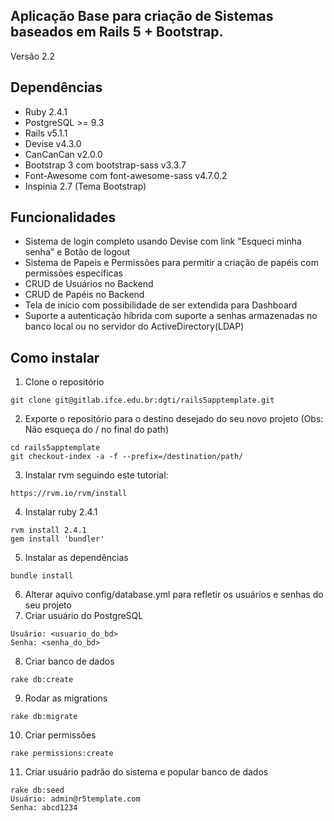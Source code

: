 ## Aplicação Base para criação de Sistemas baseados em Rails 5 + Bootstrap.

Versão 2.2


## Dependências

* Ruby 2.4.1
* PostgreSQL >= 9.3
* Rails v5.1.1
* Devise v4.3.0
* CanCanCan v2.0.0
* Bootstrap 3 com bootstrap-sass v3.3.7
* Font-Awesome com font-awesome-sass v4.7.0.2
* Inspinia 2.7 (Tema Bootstrap)

## Funcionalidades

* Sistema de login completo usando Devise com link "Esqueci minha senha" e Botão de logout
* Sistema de Papeis e Permissões para permitir a criação de papéis com permissões específicas
* CRUD de Usuários no Backend
* CRUD de Papéis no Backend
* Tela de início com possibilidade de ser extendida para Dashboard
* Suporte a autenticação híbrida com suporte a senhas armazenadas no banco local ou no servidor do ActiveDirectory(LDAP)

## Como instalar

1. Clone o repositório

  ```
  git clone git@gitlab.ifce.edu.br:dgti/rails5apptemplate.git
  ```
2. Exporte o repositório para o destino desejado do seu novo projeto (Obs: Não esqueça do / no final do path)

  ```
  cd rails5apptemplate
  git checkout-index -a -f --prefix=/destination/path/
  ```
3. Instalar rvm seguindo este tutorial:

  ```
  https://rvm.io/rvm/install
  ```
4. Instalar ruby 2.4.1

  ```
  rvm install 2.4.1
  gem install 'bundler'
  ```
5. Instalar as dependências

  ```
  bundle install
  ```
6. Alterar aquivo config/database.yml para refletir os usuários e senhas do seu projeto
7. Criar usuário do PostgreSQL

  ```
  Usuário: <usuario_do_bd>
  Senha: <senha_do_bd>
  ```
8. Criar banco de dados

  ```
  rake db:create
  ```
9. Rodar as migrations

  ```
  rake db:migrate
  ```
10. Criar permissões

  ```
  rake permissions:create
  ```
11. Criar usuário padrão do sistema e popular banco de dados

  ```
  rake db:seed
  Usuário: admin@r5template.com
  Senha: abcd1234
  ```
